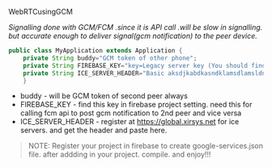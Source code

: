 WebRTCusingGCM

*Signalling done with GCM/FCM .since it is API call .will be slow in signalling. but accurate enough to deliver signal(gcm notification) to the peer device.*


```java
public class MyApplication extends Application {
    private String buddy="GCM token of other phone";
    private String FIREBASE_KEY="key=Legacy server key (You should find this in Firebase project setting)";
    private String ICE_SERVER_HEADER="Basic aksdjkabdkasndklamsdlamsldnlakndansldnklasndklandlanasd";
    }
```

- buddy - will be GCM token of second peer always
- FIREBASE_KEY - find this key in firebase project setting. need this for calling fcm api to post gcm notification to 2nd peer and vice versa
- ICE_SERVER_HEADER - register at https://global.xirsys.net for ice servers. and get the header and paste here.


> NOTE: Register your project in firebase to create google-services.json file. after addding in your project. compile. and enjoy!!!
